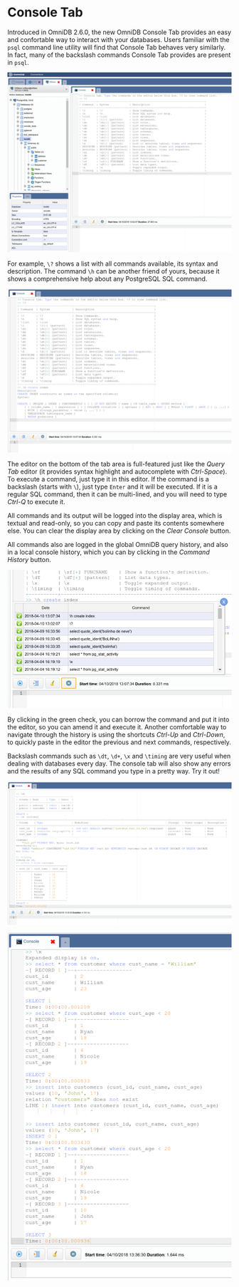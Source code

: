 # Console Tab

Introduced in OmniDB 2.6.0, the new OmniDB Console Tab provides an easy and
confortable way to interact with your databases. Users familiar with the `psql`
command line utility will find that Console Tab behaves very similarly. In
fact, many of the backslash commands Console Tab provides are present in `psql`.

![](https://raw.githubusercontent.com/OmniDB/doc/master/img/image_179.png)

For example, `\?` shows a list with all commands available, its syntax and
description. The command `\h` can be another friend of yours, because it shows
a comprehensive help about any PostgreSQL SQL command.

![](https://raw.githubusercontent.com/OmniDB/doc/master/img/image_180.png)

The editor on the bottom of the tab area is full-featured just like the *Query
Tab* editor (it provides syntax highlight and autocomplete with *Ctrl-Space*).
To execute a command, just type it in this editor. If the command is a backslash
(starts with `\`), just type `Enter` and it will be executed. If it is a regular
SQL command, then it can be multi-lined, and you will need to type *Ctrl-Q* to
execute it.

All commands and its output will be logged into the display area, which is
textual and read-only, so you can copy and paste its contents somewhere else.
You can clear the display area by clicking on the *Clear Console* button.

All commands also are logged in the global OmniDB query history, and also in a
local console history, which you can by clicking in the *Command History*
button.

![](https://raw.githubusercontent.com/OmniDB/doc/master/img/image_181.png)

By clicking in the green check, you can borrow the command and put it into the
editor, so you can amend it and execute it. Another comfortable way to navigate
through the history is using the shortcuts *Ctrl-Up* and *Ctrl-Down*, to quickly
paste in the editor the previous and next commands, respectively.

Backslash commands such as `\dt`, `\d+`, `\x` and `\timing` are very useful when
dealing with databases every day. The console tab will also show any errors and
the results of any SQL command you type in a pretty way. Try it out!

![](https://raw.githubusercontent.com/OmniDB/doc/master/img/image_182.png)

![](https://raw.githubusercontent.com/OmniDB/doc/master/img/image_183.png)
